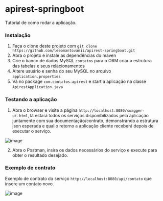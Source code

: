 # apirest-springboot

Tutorial de como rodar a aplicação.

### Instalação

1. Faça o clone deste projeto com `git clone https://github.com/leeomantovanii/apirest-springboot.git`
2. Abra o projeto e instale as dependências do maven
3. Crie o banco de dados MySQL `contatos` para o ORM criar a estrutura das tabelas e seus relacionamentos
4. Altere usuário e senha do seu MySQL no arquivo `application.properties`
5. Vá no package `com.contatos.apirest` e start a aplicação na classe `ApirestApplication.java` 

### Testando a aplicação

1. Abra o browser e visite a página `http://localhost:8080/swagger-ui.html`, lá estará todos os serviços disponibilizados pela aplicação juntamente com sua documentação/contrato, demonstrando a estrutura json esperada e qual o retorno a aplicação cliente receberá depois de executar o serviço.

![image](https://user-images.githubusercontent.com/20550151/65398875-04f98000-dd90-11e9-9cea-90f73893bad5.png)

2. Abra o Postman, insira os dados necessários do serviço e execute para obter o resultado desejado.

### Exemplo de contrato 

Exemplo de contrato do serviço `http://localhost:8080/api/contato` que insere um contato novo.

![image](https://user-images.githubusercontent.com/20550151/65399258-13e13200-dd92-11e9-8e1f-46a5f85762c2.png)
